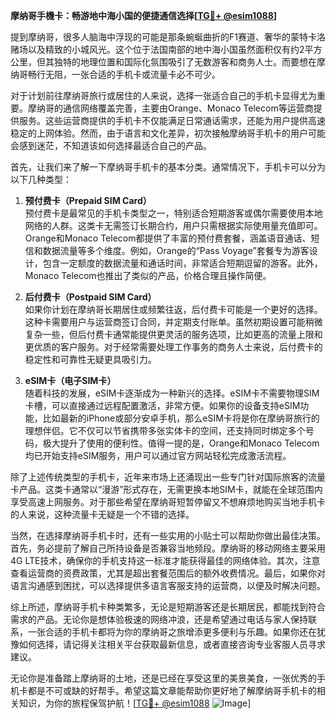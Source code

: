 **摩纳哥手機卡：畅游地中海小国的便捷通信选择[[TG💪+ @esim1088](https://t.me/s/esim1088)]**

提到摩纳哥，很多人脑海中浮现的可能是那条蜿蜒曲折的F1赛道、奢华的蒙特卡洛赌场以及精致的小城风光。这个位于法国南部的地中海小国虽然面积仅有约2平方公里，但其独特的地理位置和国际化氛围吸引了无数游客和商务人士。而要想在摩纳哥畅行无阻，一张合适的手机卡或流量卡必不可少。

对于计划前往摩纳哥旅行或居住的人来说，选择一张适合自己的手机卡显得尤为重要。摩纳哥的通信网络覆盖完善，主要由Orange、Monaco Telecom等运营商提供服务。这些运营商提供的手机卡不仅能满足日常通话需求，还能为用户提供高速稳定的上网体验。然而，由于语言和文化差异，初次接触摩纳哥手机卡的用户可能会感到迷茫，不知道该如何选择最适合自己的产品。

首先，让我们来了解一下摩纳哥手机卡的基本分类。通常情况下，手机卡可以分为以下几种类型：

1. **预付费卡（Prepaid SIM Card）**  
   预付费卡是最常见的手机卡类型之一，特别适合短期游客或偶尔需要使用本地网络的人群。这类卡无需签订长期合约，用户只需根据实际使用量充值即可。Orange和Monaco Telecom都提供了丰富的预付费套餐，涵盖语音通话、短信和数据流量等多个维度。例如，Orange的“Pass Voyage”套餐专为游客设计，包含一定额度的数据流量和通话时间，非常适合短期逗留的游客。此外，Monaco Telecom也推出了类似的产品，价格合理且操作简便。

2. **后付费卡（Postpaid SIM Card）**  
   如果你计划在摩纳哥长期居住或频繁往返，后付费卡可能是一个更好的选择。这种卡需要用户与运营商签订合同，并定期支付账单。虽然初期设置可能稍微复杂一些，但后付费卡通常能提供更灵活的服务选项，比如更高的流量上限和更优质的客户服务。对于经常需要处理工作事务的商务人士来说，后付费卡的稳定性和可靠性无疑更具吸引力。

3. **eSIM卡（电子SIM卡）**  
   随着科技的发展，eSIM卡逐渐成为一种新兴的选择。eSIM卡不需要物理SIM卡槽，可以直接通过远程配置激活，非常方便。如果你的设备支持eSIM功能，比如最新的iPhone或部分安卓手机，那么eSIM卡将是你在摩纳哥旅行的理想伴侣。它不仅可以节省携带多张实体卡的空间，还支持同时绑定多个号码，极大提升了使用的便利性。值得一提的是，Orange和Monaco Telecom均已开始支持eSIM服务，用户可以通过官方网站轻松完成激活流程。

除了上述传统类型的手机卡，近年来市场上还涌现出一些专门针对国际旅客的流量卡产品。这类卡通常以“漫游”形式存在，无需更换本地SIM卡，就能在全球范围内享受高速上网服务。对于那些希望在摩纳哥短暂停留又不想麻烦地购买当地手机卡的人来说，这种流量卡无疑是一个不错的选择。

当然，在选择摩纳哥手机卡时，还有一些实用的小贴士可以帮助你做出最佳决策。首先，务必提前了解自己所持设备是否兼容当地频段。摩纳哥的移动网络主要采用4G LTE技术，确保你的手机支持这一标准才能获得最佳的网络体验。其次，注意查看运营商的资费政策，尤其是超出套餐范围后的额外收费情况。最后，如果你对语言沟通感到困扰，可以选择提供多语言客服支持的运营商，以便及时解决问题。

综上所述，摩纳哥手机卡种类繁多，无论是短期游客还是长期居民，都能找到符合需求的产品。无论你是想体验极速的网络冲浪，还是希望通过电话与家人保持联系，一张合适的手机卡都将为你的摩纳哥之旅增添更多便利与乐趣。如果你还在犹豫如何选择，请记得关注相关平台获取最新信息，或者直接咨询专业客服人员寻求建议。

无论你是准备踏上摩纳哥的土地，还是已经在享受这里的美景美食，一张优秀的手机卡都是不可或缺的好帮手。希望这篇文章能帮助你更好地了解摩纳哥手机卡的相关知识，为你的旅程保驾护航！[[TG💪+ @esim1088](https://t.me/s/esim1088) ![Image](https://i.postimg.cc/4NQfJmqS/Snipaste-2025-05-13-00-14-12.png)]